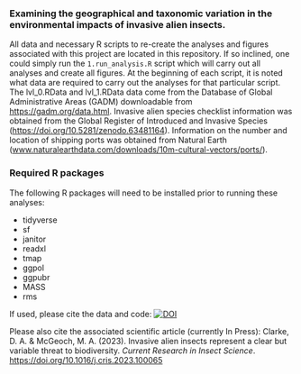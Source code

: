 ### Examining the geographical and taxonomic variation in the environmental impacts of invasive alien insects. 

All data and necessary R scripts to re-create the analyses and figures associated with this project are located in this repository. If so inclined, one could simply run the `1.run_analysis.R` script which will carry out all analyses and create all figures. At the beginning of each script, it is noted what data are required to carry out the analyses for that particular script. The lvl_0.RData and lvl_1.RData data come from the Database of Global Administrative Areas (GADM) downloadable from https://gadm.org/data.html. Invasive alien species checklist information was obtained from the Global Register of Introduced and Invasive Species  (https://doi.org/10.5281/zenodo.63481164). Information on the number and location of shipping ports was obtained from Natural Earth (www.naturalearthdata.com/downloads/10m-cultural-vectors/ports/). 

### Required R packages
The following R packages will need to be installed prior to running these analyses:
* tidyverse
* sf
* janitor
* readxl
* tmap
* ggpol
* ggpubr
* MASS
* rms

If used, please cite the data and code: [![DOI](https://zenodo.org/badge/367756845.svg)](https://zenodo.org/badge/latestdoi/367756845)

Please also cite the associated scientific article (currently In Press): Clarke, D. A. & McGeoch, M. A. (2023). Invasive alien insects represent a clear but variable threat to biodiversity. _Current Research in Insect Science_. https://doi.org/10.1016/j.cris.2023.100065
